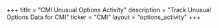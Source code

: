 +++
title = "CMI Unusual Options Activity"
description = "Track Unusual Options Data for CMI"
ticker = "CMI"
layout = "options_activity"
+++

